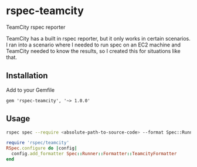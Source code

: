rspec-teamcity
=======================

TeamCity rspec reporter

TeamCity has a built in rspec reporter, but it only works in certain scenarios.
I ran into a scenario where I needed to run spec on an EC2 machine and TeamCity
needed to know the results, so I created this for situations like that.

Installation
------------

Add to your Gemfile
```
gem 'rspec-teamcity', '~> 1.0.0'
```

Usage
-----

```bash
rspec spec --require <absolute-path-to-source-code> --format Spec::Runner::Formatter::TeamcityFormatter
```

```ruby
require 'rspec/teamcity'
RSpec.configure do |config|
  config.add_formatter Spec::Runner::Formatter::TeamcityFormatter
end
```
